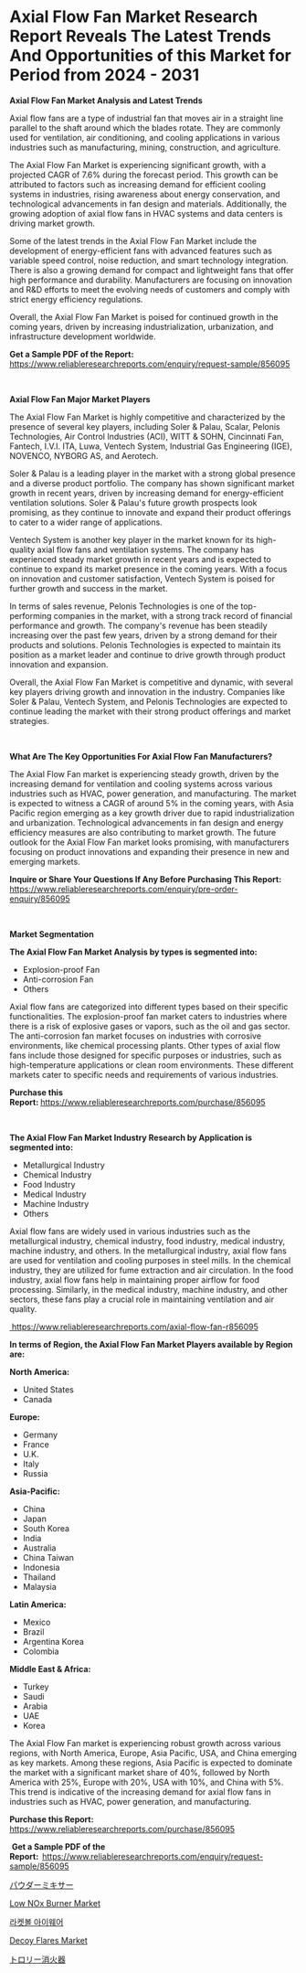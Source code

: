 <p><h1>Axial Flow Fan Market Research Report Reveals The Latest Trends And Opportunities of this Market for Period from 2024 - 2031</h1></p><p><strong>Axial Flow Fan Market Analysis and Latest Trends</strong></p>
<p><p>Axial flow fans are a type of industrial fan that moves air in a straight line parallel to the shaft around which the blades rotate. They are commonly used for ventilation, air conditioning, and cooling applications in various industries such as manufacturing, mining, construction, and agriculture.</p><p>The Axial Flow Fan Market is experiencing significant growth, with a projected CAGR of 7.6% during the forecast period. This growth can be attributed to factors such as increasing demand for efficient cooling systems in industries, rising awareness about energy conservation, and technological advancements in fan design and materials. Additionally, the growing adoption of axial flow fans in HVAC systems and data centers is driving market growth.</p><p>Some of the latest trends in the Axial Flow Fan Market include the development of energy-efficient fans with advanced features such as variable speed control, noise reduction, and smart technology integration. There is also a growing demand for compact and lightweight fans that offer high performance and durability. Manufacturers are focusing on innovation and R&D efforts to meet the evolving needs of customers and comply with strict energy efficiency regulations.</p><p>Overall, the Axial Flow Fan Market is poised for continued growth in the coming years, driven by increasing industrialization, urbanization, and infrastructure development worldwide.</p></p>
<p><strong>Get a Sample PDF of the Report:&nbsp;</strong> <a href="https://www.reliableresearchreports.com/enquiry/request-sample/856095">https://www.reliableresearchreports.com/enquiry/request-sample/856095</a></p>
<p>&nbsp;</p>
<p><strong>Axial Flow Fan Major Market Players</strong></p>
<p><p>The Axial Flow Fan Market is highly competitive and characterized by the presence of several key players, including Soler & Palau, Scalar, Pelonis Technologies, Air Control Industries (ACI), WITT & SOHN, Cincinnati Fan, Fantech, I.V.I. ITA‎, Luwa, Ventech System, Industrial Gas Engineering (IGE), NOVENCO, NYBORG AS, and Aerotech.</p><p>Soler & Palau is a leading player in the market with a strong global presence and a diverse product portfolio. The company has shown significant market growth in recent years, driven by increasing demand for energy-efficient ventilation solutions. Soler & Palau's future growth prospects look promising, as they continue to innovate and expand their product offerings to cater to a wider range of applications.</p><p>Ventech System is another key player in the market known for its high-quality axial flow fans and ventilation systems. The company has experienced steady market growth in recent years and is expected to continue to expand its market presence in the coming years. With a focus on innovation and customer satisfaction, Ventech System is poised for further growth and success in the market.</p><p>In terms of sales revenue, Pelonis Technologies is one of the top-performing companies in the market, with a strong track record of financial performance and growth. The company's revenue has been steadily increasing over the past few years, driven by a strong demand for their products and solutions. Pelonis Technologies is expected to maintain its position as a market leader and continue to drive growth through product innovation and expansion.</p><p>Overall, the Axial Flow Fan Market is competitive and dynamic, with several key players driving growth and innovation in the industry. Companies like Soler & Palau, Ventech System, and Pelonis Technologies are expected to continue leading the market with their strong product offerings and market strategies.</p></p>
<p>&nbsp;</p>
<p><strong>What Are The Key Opportunities For Axial Flow Fan Manufacturers?</strong></p>
<p><p>The Axial Flow Fan market is experiencing steady growth, driven by the increasing demand for ventilation and cooling systems across various industries such as HVAC, power generation, and manufacturing. The market is expected to witness a CAGR of around 5% in the coming years, with Asia Pacific region emerging as a key growth driver due to rapid industrialization and urbanization. Technological advancements in fan design and energy efficiency measures are also contributing to market growth. The future outlook for the Axial Flow Fan market looks promising, with manufacturers focusing on product innovations and expanding their presence in new and emerging markets.</p></p>
<p><strong>Inquire or Share Your Questions If Any Before Purchasing This Report:</strong> <a href="https://www.reliableresearchreports.com/enquiry/pre-order-enquiry/856095">https://www.reliableresearchreports.com/enquiry/pre-order-enquiry/856095</a></p>
<p>&nbsp;</p>
<p><strong>Market Segmentation</strong></p>
<p><strong>The Axial Flow Fan Market Analysis by types is segmented into:</strong></p>
<p><ul><li>Explosion-proof Fan</li><li>Anti-corrosion Fan</li><li>Others</li></ul></p>
<p><p>Axial flow fans are categorized into different types based on their specific functionalities. The explosion-proof fan market caters to industries where there is a risk of explosive gases or vapors, such as the oil and gas sector. The anti-corrosion fan market focuses on industries with corrosive environments, like chemical processing plants. Other types of axial flow fans include those designed for specific purposes or industries, such as high-temperature applications or clean room environments. These different markets cater to specific needs and requirements of various industries.</p></p>
<p><strong>Purchase this Report:&nbsp;</strong><a href="https://www.reliableresearchreports.com/purchase/856095">https://www.reliableresearchreports.com/purchase/856095</a></p>
<p>&nbsp;</p>
<p><strong>The Axial Flow Fan Market Industry Research by Application is segmented into:</strong></p>
<p><ul><li>Metallurgical Industry</li><li>Chemical Industry</li><li>Food Industry</li><li>Medical Industry</li><li>Machine Industry</li><li>Others</li></ul></p>
<p><p>Axial flow fans are widely used in various industries such as the metallurgical industry, chemical industry, food industry, medical industry, machine industry, and others. In the metallurgical industry, axial flow fans are used for ventilation and cooling purposes in steel mills. In the chemical industry, they are utilized for fume extraction and air circulation. In the food industry, axial flow fans help in maintaining proper airflow for food processing. Similarly, in the medical industry, machine industry, and other sectors, these fans play a crucial role in maintaining ventilation and air quality.</p></p>
<p><a href="https://www.reliableresearchreports.com/axial-flow-fan-r856095">&nbsp;https://www.reliableresearchreports.com/axial-flow-fan-r856095</a></p>
<p><strong>In terms of Region, the Axial Flow Fan Market Players available by Region are:</strong></p>
<p>
    <p> <strong> North America: </strong>
        <ul>
            <li>United States</li>
            <li>Canada</li>
        </ul>
        </p> 
    <p> <strong> Europe: </strong>
        <ul>
            <li>Germany</li>
            <li>France</li>
            <li>U.K.</li>
            <li>Italy</li>
            <li>Russia</li>
        </ul>
        </p> 
    <p> <strong> Asia-Pacific: </strong>
        <ul>
            <li>China</li>
            <li>Japan</li>
            <li>South Korea</li>
            <li>India</li>
            <li>Australia</li>
            <li>China Taiwan</li>
            <li>Indonesia</li>
            <li>Thailand</li>
            <li>Malaysia</li>
        </ul>
        </p> 
    <p> <strong> Latin America: </strong>
        <ul>
            <li>Mexico</li>
            <li>Brazil</li>
            <li>Argentina Korea</li>
            <li>Colombia</li>
        </ul>
        </p> 
    <p> <strong> Middle East & Africa: </strong>
        <ul>
            <li>Turkey</li>
            <li>Saudi</li>
            <li>Arabia</li>
            <li>UAE</li>
            <li>Korea</li>
        </ul>
    </p>
    </p>
<p><p>The Axial Flow Fan market is experiencing robust growth across various regions, with North America, Europe, Asia Pacific, USA, and China emerging as key markets. Among these regions, Asia Pacific is expected to dominate the market with a significant market share of 40%, followed by North America with 25%, Europe with 20%, USA with 10%, and China with 5%. This trend is indicative of the increasing demand for axial flow fans in industries such as HVAC, power generation, and manufacturing.</p></p>
<p><strong>Purchase this Report: </strong><a href="https://www.reliableresearchreports.com/purchase/856095">https://www.reliableresearchreports.com/purchase/856095</a></p>
<p>&nbsp;<strong>Get a Sample PDF of the Report:&nbsp;&nbsp;</strong><a href="https://www.reliableresearchreports.com/enquiry/request-sample/856095">https://www.reliableresearchreports.com/enquiry/request-sample/856095</a></p>
<p><strong></strong></p>
<p><p><a href="https://medium.com/@amberchain86/%E7%B2%89%E6%9C%AB%E3%83%9F%E3%82%AD%E3%82%B5%E3%83%BC%E5%B8%82%E5%A0%B4-2031%E5%B9%B4%E3%81%BE%E3%81%A7%E3%81%AE%E6%88%90%E5%8A%9F%E3%81%97%E3%81%9F%E3%83%93%E3%82%B8%E3%83%8D%E3%82%B9%E6%88%A6%E7%95%A5%E3%81%AE%E9%8D%B5-728ea6885347">パウダーミキサー</a></p><p><a href="https://www.linkedin.com/pulse/low-nox-burner-market-competitive-analysis-trends-forecast-3s7ee?trackingId=%2B%2FwSiTLAJrCksjnnw0uqlA%3D%3D">Low NOx Burner Market</a></p><p><a href="https://medium.com/@douglasvasquez626/%EB%9D%BC%EC%BC%93%EB%B3%BC-%EC%95%88%EA%B2%BD-%EC%8B%9C%EC%9E%A5-%EC%8B%9C%EC%9E%A5-cagr-%EC%8B%9C%EC%9E%A5-%EB%8F%99%ED%96%A5-%EB%B0%8F-%EC%84%B1%EC%9E%A5-%EC%A0%84%EB%9E%B5%EC%97%90-%EB%8C%80%ED%95%9C-%ED%86%B5%EC%B0%B0%EB%A0%A5-ff30e97a6711">라켓볼 아이웨어</a></p><p><a href="https://www.linkedin.com/pulse/decoy-flares-market-share-evolution-growth-trends-2024-zpnoe?trackingId=%2FunI0Wsy8GotjSMxJE1Cjg%3D%3D">Decoy Flares Market</a></p><p><a href="https://medium.com/@aidalakin1973/%E3%83%88%E3%83%AD%E3%83%AA%E3%83%BC%E5%BC%8F%E6%B6%88%E7%81%AB%E5%99%A8%E5%B8%82%E5%A0%B4-%E5%B8%82%E5%A0%B4cagr-%E5%B8%82%E5%A0%B4%E3%83%88%E3%83%AC%E3%83%B3%E3%83%89-%E3%81%8A%E3%82%88%E3%81%B3%E6%88%90%E9%95%B7%E6%88%A6%E7%95%A5%E3%81%AB%E9%96%A2%E3%81%99%E3%82%8B%E6%B4%9E%E5%AF%9F-8c184d473ff4">トロリー消火器</a></p></p>